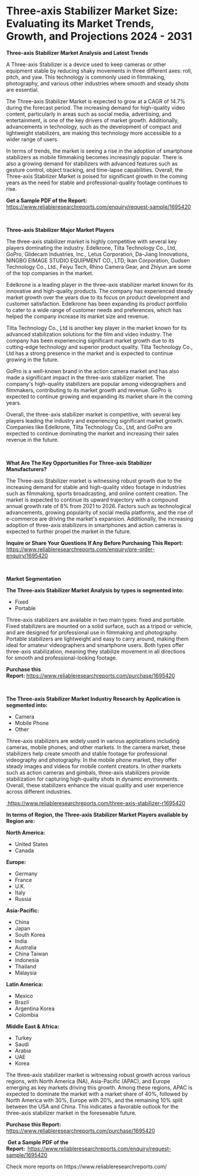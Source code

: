 <p><h1>Three-axis Stabilizer Market Size: Evaluating its Market Trends, Growth, and Projections 2024 - 2031</h1></p><p><strong>Three-axis Stabilizer Market Analysis and Latest Trends</strong></p>
<p><p>A Three-axis Stabilizer is a device used to keep cameras or other equipment stable by reducing shaky movements in three different axes: roll, pitch, and yaw. This technology is commonly used in filmmaking, photography, and various other industries where smooth and steady shots are essential.</p><p>The Three-axis Stabilizer Market is expected to grow at a CAGR of 14.7% during the forecast period. The increasing demand for high-quality video content, particularly in areas such as social media, advertising, and entertainment, is one of the key drivers of market growth. Additionally, advancements in technology, such as the development of compact and lightweight stabilizers, are making this technology more accessible to a wider range of users.</p><p>In terms of trends, the market is seeing a rise in the adoption of smartphone stabilizers as mobile filmmaking becomes increasingly popular. There is also a growing demand for stabilizers with advanced features such as gesture control, object tracking, and time-lapse capabilities. Overall, the Three-axis Stabilizer Market is poised for significant growth in the coming years as the need for stable and professional-quality footage continues to rise.</p></p>
<p><strong>Get a Sample PDF of the Report:&nbsp;</strong> <a href="https://www.reliableresearchreports.com/enquiry/request-sample/1695420">https://www.reliableresearchreports.com/enquiry/request-sample/1695420</a></p>
<p>&nbsp;</p>
<p><strong>Three-axis Stabilizer Major Market Players</strong></p>
<p><p>The three-axis stabilizer market is highly competitive with several key players dominating the industry. Edelkrone, Tilta Technology Co., Ltd, GoPro, Glidecam Industries, Inc., Letus Corporation, Da-Jiang Innovations, NINGBO EIMAGE STUDIO EQUIPMENT CO., LTD, Ikan Corporation, Gudsen Technology Co., Ltd., Feiyu Tech, Rhino Camera Gear, and Zhiyun are some of the top companies in the market.</p><p>Edelkrone is a leading player in the three-axis stabilizer market known for its innovative and high-quality products. The company has experienced steady market growth over the years due to its focus on product development and customer satisfaction. Edelkrone has been expanding its product portfolio to cater to a wide range of customer needs and preferences, which has helped the company increase its market size and revenue.</p><p>Tilta Technology Co., Ltd is another key player in the market known for its advanced stabilization solutions for the film and video industry. The company has been experiencing significant market growth due to its cutting-edge technology and superior product quality. Tilta Technology Co., Ltd has a strong presence in the market and is expected to continue growing in the future.</p><p>GoPro is a well-known brand in the action camera market and has also made a significant impact in the three-axis stabilizer market. The company's high-quality stabilizers are popular among videographers and filmmakers, contributing to its market growth and revenue. GoPro is expected to continue growing and expanding its market share in the coming years.</p><p>Overall, the three-axis stabilizer market is competitive, with several key players leading the industry and experiencing significant market growth. Companies like Edelkrone, Tilta Technology Co., Ltd, and GoPro are expected to continue dominating the market and increasing their sales revenue in the future.</p></p>
<p>&nbsp;</p>
<p><strong>What Are The Key Opportunities For Three-axis Stabilizer Manufacturers?</strong></p>
<p><p>The Three-axis Stabilizer market is witnessing robust growth due to the increasing demand for stable and high-quality video footage in industries such as filmmaking, sports broadcasting, and online content creation. The market is expected to continue its upward trajectory with a compound annual growth rate of 8% from 2021 to 2026. Factors such as technological advancements, growing popularity of social media platforms, and the rise of e-commerce are driving the market's expansion. Additionally, the increasing adoption of three-axis stabilizers in smartphones and action cameras is expected to further propel the market in the future.</p></p>
<p><strong>Inquire or Share Your Questions If Any Before Purchasing This Report:</strong> <a href="https://www.reliableresearchreports.com/enquiry/pre-order-enquiry/1695420">https://www.reliableresearchreports.com/enquiry/pre-order-enquiry/1695420</a></p>
<p>&nbsp;</p>
<p><strong>Market Segmentation</strong></p>
<p><strong>The Three-axis Stabilizer Market Analysis by types is segmented into:</strong></p>
<p><ul><li>Fixed</li><li>Portable</li></ul></p>
<p><p>Three-axis stabilizers are available in two main types: fixed and portable. Fixed stabilizers are mounted on a solid surface, such as a tripod or vehicle, and are designed for professional use in filmmaking and photography. Portable stabilizers are lightweight and easy to carry around, making them ideal for amateur videographers and smartphone users. Both types offer three-axis stabilization, meaning they stabilize movement in all directions for smooth and professional-looking footage.</p></p>
<p><strong>Purchase this Report:&nbsp;</strong><a href="https://www.reliableresearchreports.com/purchase/1695420">https://www.reliableresearchreports.com/purchase/1695420</a></p>
<p>&nbsp;</p>
<p><strong>The Three-axis Stabilizer Market Industry Research by Application is segmented into:</strong></p>
<p><ul><li>Camera</li><li>Mobile Phone</li><li>Other</li></ul></p>
<p><p>Three-axis stabilizers are widely used in various applications including cameras, mobile phones, and other markets. In the camera market, these stabilizers help create smooth and stable footage for professional videography and photography. In the mobile phone market, they offer steady images and videos for mobile content creators. In other markets such as action cameras and gimbals, three-axis stabilizers provide stabilization for capturing high-quality shots in dynamic environments. Overall, these stabilizers enhance the visual quality and user experience across different industries.</p></p>
<p><a href="https://www.reliableresearchreports.com/three-axis-stabilizer-r1695420">&nbsp;https://www.reliableresearchreports.com/three-axis-stabilizer-r1695420</a></p>
<p><strong>In terms of Region, the Three-axis Stabilizer Market Players available by Region are:</strong></p>
<p>
    <p> <strong> North America: </strong>
        <ul>
            <li>United States</li>
            <li>Canada</li>
        </ul>
        </p> 
    <p> <strong> Europe: </strong>
        <ul>
            <li>Germany</li>
            <li>France</li>
            <li>U.K.</li>
            <li>Italy</li>
            <li>Russia</li>
        </ul>
        </p> 
    <p> <strong> Asia-Pacific: </strong>
        <ul>
            <li>China</li>
            <li>Japan</li>
            <li>South Korea</li>
            <li>India</li>
            <li>Australia</li>
            <li>China Taiwan</li>
            <li>Indonesia</li>
            <li>Thailand</li>
            <li>Malaysia</li>
        </ul>
        </p> 
    <p> <strong> Latin America: </strong>
        <ul>
            <li>Mexico</li>
            <li>Brazil</li>
            <li>Argentina Korea</li>
            <li>Colombia</li>
        </ul>
        </p> 
    <p> <strong> Middle East & Africa: </strong>
        <ul>
            <li>Turkey</li>
            <li>Saudi</li>
            <li>Arabia</li>
            <li>UAE</li>
            <li>Korea</li>
        </ul>
    </p>
    </p>
<p><p>The three-axis stabilizer market is witnessing robust growth across various regions, with North America (NA), Asia-Pacific (APAC), and Europe emerging as key markets driving this growth. Among these regions, APAC is expected to dominate the market with a market share of 40%, followed by North America with 30%, Europe with 20%, and the remaining 10% split between the USA and China. This indicates a favorable outlook for the three-axis stabilizer market in the foreseeable future.</p></p>
<p><strong>Purchase this Report: </strong><a href="https://www.reliableresearchreports.com/purchase/1695420">https://www.reliableresearchreports.com/purchase/1695420</a></p>
<p>&nbsp;<strong>Get a Sample PDF of the Report:&nbsp;&nbsp;</strong><a href="https://www.reliableresearchreports.com/enquiry/request-sample/1695420">https://www.reliableresearchreports.com/enquiry/request-sample/1695420</a></p>
<p><strong></strong></p>
<p>Check more reports on https://www.reliableresearchreports.com/</p>
